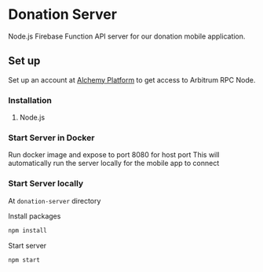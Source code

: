 # Donation Server

Node.js Firebase Function API server for our donation mobile application.

## Set up

Set up an account at [Alchemy Platform](https://www.alchemy.com/) to get access to Arbitrum RPC Node.

### Installation

1. Node.js

### Start Server in Docker
Run docker image and expose to port 8080 for host port
This will automatically run the server locally for the mobile app to connect

### Start Server locally

At `donation-server` directory

Install packages

```bash
npm install
```


Start server

```bash
npm start
```


